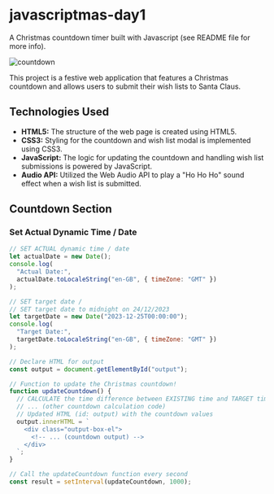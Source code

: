 # javascriptmas-day1
A Christmas countdown timer built with Javascript (see README file for more info).

![countdown](https://github.com/JAldo1980/javascriptmas-day1/assets/80925002/a5ce2a39-7d41-44d5-8030-347ed5079350)

This project is a festive web application that features a Christmas countdown and allows users to submit their wish lists to Santa Claus.

## Technologies Used

- **HTML5:** The structure of the web page is created using HTML5.
- **CSS3:** Styling for the countdown and wish list modal is implemented using CSS3.
- **JavaScript:** The logic for updating the countdown and handling wish list submissions is powered by JavaScript.
- **Audio API:** Utilized the Web Audio API to play a "Ho Ho Ho" sound effect when a wish list is submitted.

## Countdown Section

### Set Actual Dynamic Time / Date

```javascript
// SET ACTUAL dynamic time / date
let actualDate = new Date();
console.log(
  "Actual Date:",
  actualDate.toLocaleString("en-GB", { timeZone: "GMT" })
);

// SET target date /
// SET target date to midnight on 24/12/2023
let targetDate = new Date("2023-12-25T00:00:00");
console.log(
  "Target Date:",
  targetDate.toLocaleString("en-GB", { timeZone: "GMT" })
);

// Declare HTML for output
const output = document.getElementById("output");

// Function to update the Christmas countdown!
function updateCountdown() {
  // CALCULATE the time difference between EXISTING time and TARGET time...
  // ... (other countdown calculation code)
  // Updated HTML (id: output) with the countdown values
  output.innerHTML = `
    <div class="output-box-el">
      <!-- ... (countdown output) -->
    </div>
  `;
}

// Call the updateCountdown function every second
const result = setInterval(updateCountdown, 1000);
